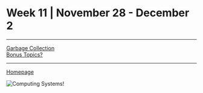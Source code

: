 # Week 11 | November 28 - December 2
---

[Garbage Collection](pages/GarCol.md) <br>
[Bonus Topics?](pages/BonusTop.md) <br>

---

[Homepage](index.md)

![Computing Systems!](https://miro.medium.com/max/800/1*r2W8P83vNFiOsnlPINtHCg.png)
